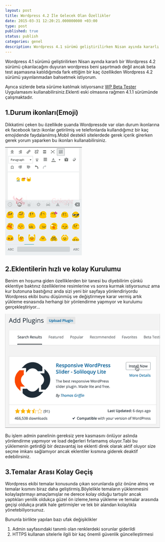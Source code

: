 ```yaml
---
layout: post
title: Wordpress 4.2 İle Gelecek Olan Özellikler
date: 2015-03-31 12:20:21.000000000 +03:00
type: post
published: true
status: publish
categories: genel
description: Wordpress 4.1 sürümü geliştirilirken Nisan ayında kararlı bir Wordpress 4.2 sürümü çıkarılacağını duyuran wordpress beni şaşırtmadı değil
---
```

Wordpress 4.1 sürümü geliştirilirken Nisan ayında kararlı bir Wordpress 4.2 sürümü çıkarılacağını duyuran wordpress beni şaşırtmadı değil ancak beta test aşamasına katıldığımda fark ettiğim bir kaç özellikden Wordpress 4.2 sürümü yayınlanmadan bahsetmek istiyorum.

Ayrıca sizlerde beta sürüme katılmak istiyorsanız [WP Beta Tester](https://wordpress.org/plugins/wordpress-beta-tester/) Uygulamasını kullanabilirsiniz.Eklenti eski olmasına rağmen 4.1.1 sürümünde çalışmaktadır.

## **1.Durum ikonları(Emoji)**

Dikkatimi çeken bu özellikde şuanda Wordpressde var olan durum ikonlarına ek facebook tarzı ikonlar getirilmiş ve telefonlarda kullandığımız bir kaç emojidende faydalanılmış.Mobil destekli sitelerdede gerek içerik girerken gerek yorum yaparken bu ikonları kullanabilirsiniz.

![wordpress4.2emojigorsel](/assets/wordpress4.2emojigorsel.png)

## **2.Eklentilerin hızlı ve kolay Kurulumu**

Benim en hoşuma giden özelliklerden bir tanesi bu diyebilirim çünkü eklentiye baktınız özelliklerine resimlerine vs sonra kurmak istiyorsunuz ama kur butonuna bastığınız anda sizi yeni bir sayfaya yönlendiriyordu Wordpress ekibi bunu düşünmüş ve değiştirmeye karar vermiş artık yükleme esnasında herhangi bir yönlendirme yapmıyor ve kurulumu gerçekleştiriyor...

![plugin-install-wp42](/assets/plugin-install-wp42.gif)

Bu işlem admin panelinin gereksiz yere kasmasını önlüyor aslında yönlendirme yapmıyor ve load değerleri fırlamamış oluyor.Tabi bu yüklemenin getirdiği bir dezavantaj ise eklenti direk olarak aktif oluyor size seçme imkanı sağlamıyor ancak eklentiler kısmına giderek deaktif edebilirsiniz.

## **3.Temalar Arası Kolay Geçiş**

Wordpress ekibi temalar konusunda çıkan sorunlarıda göz önüne almış ve temalar kısmını biraz daha geliştirmiş.Böylelikle temaların yüklenmesini kolaylaştırmayı amaçlamışlar ne derece kolay olduğu tartışılır ancak yaptıkları yenilik oldukça güzel ön izleme,tema yükleme ve temalar arasında geçişi oldukça pratik hale getirmişler ve tek bir alandan kolaylıkla yönetebiliyorsunuz.

Bununla birlikte yapılan bazı ufak değişiklikler

1. Admin sayfasındaki tanımlı olan renklerdeki sorunlar giderildi
2. HTTPS kullanan sitelerle ilgili bir kaç önemli güvenlik güncelleştirmesi
